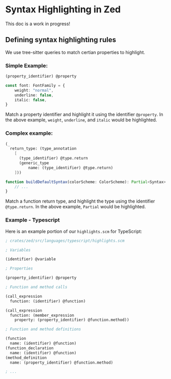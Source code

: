 # Syntax Highlighting in Zed

This doc is a work in progress!

## Defining syntax highlighting rules

We use tree-sitter queries to match certian properties to highlight.

### Simple Example:

```scheme
(property_identifier) @property
```

```ts
const font: FontFamily = {
    weight: "normal",
    underline: false,
    italic: false,
}
```

Match a property identifier and highlight it using the identifier `@property`. In the above example, `weight`, `underline`, and `italic` would be highlighted.

### Complex example:

```scheme
(_
  return_type: (type_annotation
    [
      (type_identifier) @type.return
      (generic_type
          name: (type_identifier) @type.return)
    ]))
```

```ts
function buildDefaultSyntax(colorScheme: ColorScheme): Partial<Syntax> {
    // ...
}
```

Match a function return type, and highlight the type using the identifier `@type.return`. In the above example, `Partial` would be highlighted.

### Example - Typescript

Here is an example portion of our `highlights.scm` for TypeScript:

```scheme
; crates/zed/src/languages/typescript/highlights.scm

; Variables

(identifier) @variable

; Properties

(property_identifier) @property

; Function and method calls

(call_expression
  function: (identifier) @function)

(call_expression
  function: (member_expression
    property: (property_identifier) @function.method))

; Function and method definitions

(function
  name: (identifier) @function)
(function_declaration
  name: (identifier) @function)
(method_definition
  name: (property_identifier) @function.method)

; ...
```
